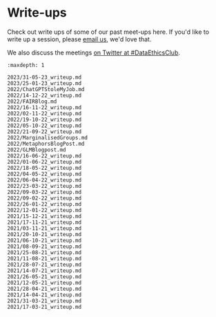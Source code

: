 # Write-ups

[//]: # (TODO: Link to appropriately in meetings.md)
[//]: # (TODO: Fix what's this banner in already written writeups and in the template writeup)

Check out write ups of some of our past meet-ups here. 
If you'd like to write up a session, please [email us](mailto:grp-ethicaldatascience@groups.bristol.ac.uk), we'd love that.

We also discuss the meetings [on Twitter at #DataEthicsClub](https://twitter.com/hashtag/DataEthicsClub).

```{toctree}
:maxdepth: 1

2023/31-05-23_writeup.md
2023/25-01-23_writeup.md
2022/ChatGPTStoleMyJob.md
2022/14-12-22_writeup.md
2022/FAIRBlog.md
2022/16-11-22_writeup.md
2022/02-11-22_writeup.md
2022/19-10-22_writeup.md
2022/05-10-22_writeup.md
2022/21-09-22_writeup.md
2022/MarginalisedGroups.md
2022/MetaphorsBlogPost.md
2022/GLMBlogpost.md
2022/16-06-22_writeup.md
2022/01-06-22_writeup.md
2022/18-05-22_writeup.md
2022/04-05-22_writeup.md
2022/06-04-22_writeup.md
2022/23-03-22_writeup.md
2022/09-03-22_writeup.md
2022/09-02-22_writeup.md
2022/26-01-22_writeup.md
2022/12-01-22_writeup.md
2021/15-12-21_writeup.md
2021/17-11-21_writeup.md
2021/03-11-21_writeup.md
2021/20-10-21_writeup.md
2021/06-10-21_writeup.md
2021/08-09-21_writeup.md
2021/25-08-21_writeup.md
2021/11-08-21_writeup.md
2021/28-07-21_writeup.md
2021/14-07-21_writeup.md
2021/26-05-21_writeup.md
2021/12-05-21_writeup.md
2021/28-04-21_writeup.md
2021/14-04-21_writeup.md
2021/31-03-21_writeup.md
2021/17-03-21_writeup.md
```
